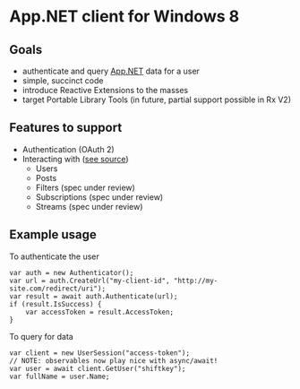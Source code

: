 App.NET client for Windows 8
==============

## Goals

 - authenticate and query [App.NET](https://alpha.app.net/) data for a user
 - simple, succinct code
 - introduce Reactive Extensions to the masses
 - target Portable Library Tools (in future, partial support possible in Rx V2)

## Features to support

 - Authentication (OAuth 2)
 - Interacting with ([see source](https://github.com/appdotnet/api-spec/tree/master/resources))
    - Users
    - Posts
    - Filters (spec under review)
    - Subscriptions (spec under review)
    - Streams (spec under review)

## Example usage

To authenticate the user

    var auth = new Authenticator();
    var url = auth.CreateUrl("my-client-id", "http://my-site.com/redirect/uri");
    var result = await auth.Authenticate(url);
    if (result.IsSuccess) {
        var accessToken = result.AccessToken;
    }

To query for data

    var client = new UserSession("access-token");
    // NOTE: observables now play nice with async/await!
    var user = await client.GetUser("shiftkey");
    var fullName = user.Name;


